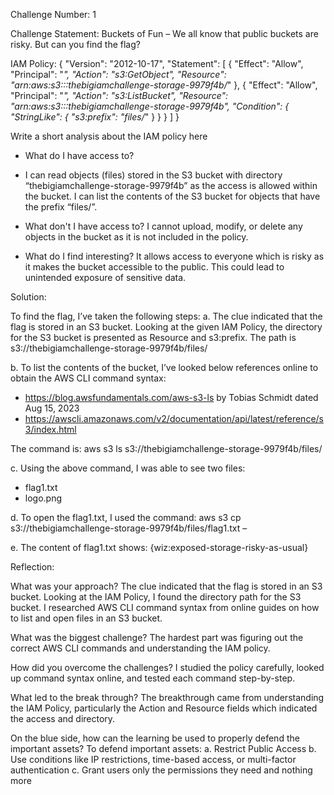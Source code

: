 Challenge Number: 1

Challenge Statement:
Buckets of Fun – We all know that public buckets are risky. But can you find the flag?

IAM Policy:
{
    "Version": "2012-10-17",
    "Statement": [
        {
            "Effect": "Allow",
            "Principal": "*",
            "Action": "s3:GetObject",
            "Resource": "arn:aws:s3:::thebigiamchallenge-storage-9979f4b/*"
        },
        {
            "Effect": "Allow",
            "Principal": "*",
            "Action": "s3:ListBucket",
            "Resource": "arn:aws:s3:::thebigiamchallenge-storage-9979f4b",
            "Condition": {
                "StringLike": {
                    "s3:prefix": "files/*"
                }
            }
        }
    ]
}

Write a short analysis about the IAM policy here
* What do I have access to?
* I can read objects (files) stored in the S3 bucket with directory “thebigiamchallenge-storage-9979f4b” as the access is allowed within the bucket.
I can list the contents of the S3 bucket for objects that have the prefix “files/”.

* What don't I have access to?
I cannot upload, modify, or delete any objects in the bucket as it is not included in the policy.

* What do I find interesting?
It allows access to everyone which is risky as it makes the bucket accessible to the public. This could lead to unintended exposure of sensitive data.

Solution:

To find the flag, I’ve taken the following steps:
a.	The clue indicated that the flag is stored in an S3 bucket. Looking at the given IAM Policy, the directory for the S3 bucket is presented as Resource and s3:prefix.
The path is s3://thebigiamchallenge-storage-9979f4b/files/

b.	To list the contents of the bucket, I’ve looked below references online to obtain the AWS CLI command syntax:
-	https://blog.awsfundamentals.com/aws-s3-ls by Tobias Schmidt dated Aug 15, 2023
-	https://awscli.amazonaws.com/v2/documentation/api/latest/reference/s3/index.html

The command is: 
aws s3 ls s3://thebigiamchallenge-storage-9979f4b/files/

c.	Using the above command, I was able to see two files:
-	flag1.txt
-	logo.png

d.	To open the flag1.txt, I used the command: 
aws s3 cp s3://thebigiamchallenge-storage-9979f4b/files/flag1.txt –

e.	The content of flag1.txt shows:
{wiz:exposed-storage-risky-as-usual}

Reflection:

What was your approach?
The clue indicated that the flag is stored in an S3 bucket. Looking at the IAM Policy, I found the directory path for the S3 bucket. I researched AWS CLI command syntax from online guides on how to list and open files in an S3 bucket.

What was the biggest challenge?
The hardest part was figuring out the correct AWS CLI commands and understanding the IAM policy.

How did you overcome the challenges?
I studied the policy carefully, looked up command syntax online, and tested each command step-by-step.

What led to the break through?
The breakthrough came from understanding the IAM Policy, particularly the Action and Resource fields which indicated the access and directory.

On the blue side, how can the learning be used to properly defend the important assets?
To defend important assets:
a.	Restrict Public Access
b.	Use conditions like IP restrictions, time-based access, or multi-factor authentication
c.	Grant users only the permissions they need and nothing more
